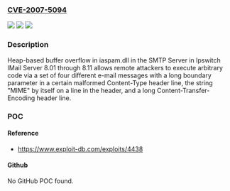 ### [CVE-2007-5094](https://cve.mitre.org/cgi-bin/cvename.cgi?name=CVE-2007-5094)
![](https://img.shields.io/static/v1?label=Product&message=n%2Fa&color=blue)
![](https://img.shields.io/static/v1?label=Version&message=n%2Fa&color=blue)
![](https://img.shields.io/static/v1?label=Vulnerability&message=n%2Fa&color=brighgreen)

### Description

Heap-based buffer overflow in iaspam.dll in the SMTP Server in Ipswitch IMail Server 8.01 through 8.11 allows remote attackers to execute arbitrary code via a set of four different e-mail messages with a long boundary parameter in a certain malformed Content-Type header line, the string "MIME" by itself on a line in the header, and a long Content-Transfer-Encoding header line.

### POC

#### Reference
- https://www.exploit-db.com/exploits/4438

#### Github
No GitHub POC found.

